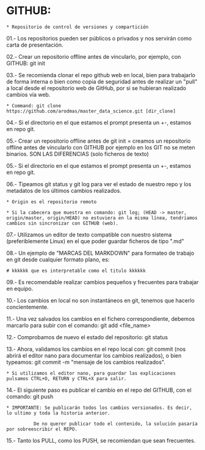 # GITHUB: 

	* Repositorio de control de versiones y compartición  


01.- Los repositorios pueden ser públicos o privados y nos servirán como carta de presentación. 
 
02.- Crear un repositorio offline antes de vincularlo, por ejemplo, con GITHUB: git init <nombre>  

03.- Se recomienda clonar el repo github web en local, bien para trabajarlo de forma interna o bien como copia de seguridad antes de realizar un "pull" a local desde el repositorio web de GitHub, por si se hubieran realizado cambios vía web.  

	* Command: git clone https://github.com/arodmas/master_data_science.git [dir_clone]    

04.- Si el directorio en el que estamos el prompt presenta un +-, estamos en repo git.  

05.- Crear un repositorio offline antes de git init <nombre> = creamos un repositorio offline antes de vincularlo con GITHUB por ejemplo
en los GIT no se meten binarios. SON LAS DIFERENCIAS (solo ficheros de texto)

05.- Si el directorio en el que estamos el prompt presenta un +-, estamos en repo git.  

06.- Tipeamos git status y git log para ver el estado de nuestro repo y los metadatos de los últimos cambios realizados.  

	* Origin es el repositorio remoto

	* Si la cabecera que muestra en comando: git log; (HEAD -> master, origin/master, origin/HEAD) no estuviera en la misma línea, tendríamos cambios sin sincronizar con GITHUB (web).  

07.- Utilizamos un editor de texto compatible con nuestro sistema (preferiblemente Linux) en el que poder guardar ficheros de tipo ".md"  

08.- Un ejemplo de "MARCAS DEL MARKDOWN" para formateo de trabajo en git desde cualquier formato plano, es:  

	# kkkkkk que es interpretable como el titulo kkkkkk  

09.- Es recomendable realizar cambios pequeños y frecuentes para trabajar en equipo.  

10.- Los cambios en local no son instantáneos en git, tenemos que hacerlo concientemente.  

11.- Una vez salvados los cambios en el fichero correspondiente, debemos marcarlo para subir con el comando: git add <file_name>

12.- Comprobamos de nuevo el estado del repositorio: git status

13.- Ahora, validamos los cambios en el repo local con: git commit (nos abrirá el editor nano para documentar los cambios realizados), o bien typeamos: git commit -m "mensaje de los cambios realizados".  

	* Si utilizamos el editor nano, para guardar las explicaciones pulsamos CTRL+O, RETURN y CTRL+X para salir.  

14.- El siguiente paso es publicar el cambio en el repo del GITHUB, con el comando: git push  

	* IMPORTANTE: Se publicarán todos los cambios versionados. Es decir, lo ultimo y toda la historia anterior.  

		      De no querer publicar todo el contenido, la solución pasaría por sobreescribir el REPO.  

15.- Tanto los PULL, como los PUSH, se recomiendan que sean frecuentes.  

